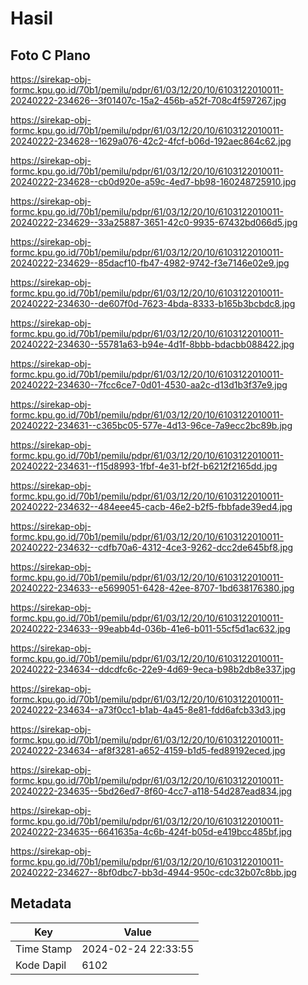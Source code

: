 # Hasil

## Foto C Plano

https://sirekap-obj-formc.kpu.go.id/70b1/pemilu/pdpr/61/03/12/20/10/6103122010011-20240222-234626--3f01407c-15a2-456b-a52f-708c4f597267.jpg

https://sirekap-obj-formc.kpu.go.id/70b1/pemilu/pdpr/61/03/12/20/10/6103122010011-20240222-234628--1629a076-42c2-4fcf-b06d-192aec864c62.jpg

https://sirekap-obj-formc.kpu.go.id/70b1/pemilu/pdpr/61/03/12/20/10/6103122010011-20240222-234628--cb0d920e-a59c-4ed7-bb98-160248725910.jpg

https://sirekap-obj-formc.kpu.go.id/70b1/pemilu/pdpr/61/03/12/20/10/6103122010011-20240222-234629--33a25887-3651-42c0-9935-67432bd066d5.jpg

https://sirekap-obj-formc.kpu.go.id/70b1/pemilu/pdpr/61/03/12/20/10/6103122010011-20240222-234629--85dacf10-fb47-4982-9742-f3e7146e02e9.jpg

https://sirekap-obj-formc.kpu.go.id/70b1/pemilu/pdpr/61/03/12/20/10/6103122010011-20240222-234630--de607f0d-7623-4bda-8333-b165b3bcbdc8.jpg

https://sirekap-obj-formc.kpu.go.id/70b1/pemilu/pdpr/61/03/12/20/10/6103122010011-20240222-234630--55781a63-b94e-4d1f-8bbb-bdacbb088422.jpg

https://sirekap-obj-formc.kpu.go.id/70b1/pemilu/pdpr/61/03/12/20/10/6103122010011-20240222-234630--7fcc6ce7-0d01-4530-aa2c-d13d1b3f37e9.jpg

https://sirekap-obj-formc.kpu.go.id/70b1/pemilu/pdpr/61/03/12/20/10/6103122010011-20240222-234631--c365bc05-577e-4d13-96ce-7a9ecc2bc89b.jpg

https://sirekap-obj-formc.kpu.go.id/70b1/pemilu/pdpr/61/03/12/20/10/6103122010011-20240222-234631--f15d8993-1fbf-4e31-bf2f-b6212f2165dd.jpg

https://sirekap-obj-formc.kpu.go.id/70b1/pemilu/pdpr/61/03/12/20/10/6103122010011-20240222-234632--484eee45-cacb-46e2-b2f5-fbbfade39ed4.jpg

https://sirekap-obj-formc.kpu.go.id/70b1/pemilu/pdpr/61/03/12/20/10/6103122010011-20240222-234632--cdfb70a6-4312-4ce3-9262-dcc2de645bf8.jpg

https://sirekap-obj-formc.kpu.go.id/70b1/pemilu/pdpr/61/03/12/20/10/6103122010011-20240222-234633--e5699051-6428-42ee-8707-1bd638176380.jpg

https://sirekap-obj-formc.kpu.go.id/70b1/pemilu/pdpr/61/03/12/20/10/6103122010011-20240222-234633--99eabb4d-036b-41e6-b011-55cf5d1ac632.jpg

https://sirekap-obj-formc.kpu.go.id/70b1/pemilu/pdpr/61/03/12/20/10/6103122010011-20240222-234634--ddcdfc6c-22e9-4d69-9eca-b98b2db8e337.jpg

https://sirekap-obj-formc.kpu.go.id/70b1/pemilu/pdpr/61/03/12/20/10/6103122010011-20240222-234634--a73f0cc1-b1ab-4a45-8e81-fdd6afcb33d3.jpg

https://sirekap-obj-formc.kpu.go.id/70b1/pemilu/pdpr/61/03/12/20/10/6103122010011-20240222-234634--af8f3281-a652-4159-b1d5-fed89192eced.jpg

https://sirekap-obj-formc.kpu.go.id/70b1/pemilu/pdpr/61/03/12/20/10/6103122010011-20240222-234635--5bd26ed7-8f60-4cc7-a118-54d287ead834.jpg

https://sirekap-obj-formc.kpu.go.id/70b1/pemilu/pdpr/61/03/12/20/10/6103122010011-20240222-234635--6641635a-4c6b-424f-b05d-e419bcc485bf.jpg

https://sirekap-obj-formc.kpu.go.id/70b1/pemilu/pdpr/61/03/12/20/10/6103122010011-20240222-234627--8bf0dbc7-bb3d-4944-950c-cdc32b07c8bb.jpg


## Metadata

| Key        | Value               |
| ---------- | ------------------- |
| Time Stamp | 2024-02-24 22:33:55 |
| Kode Dapil | 6102                |



